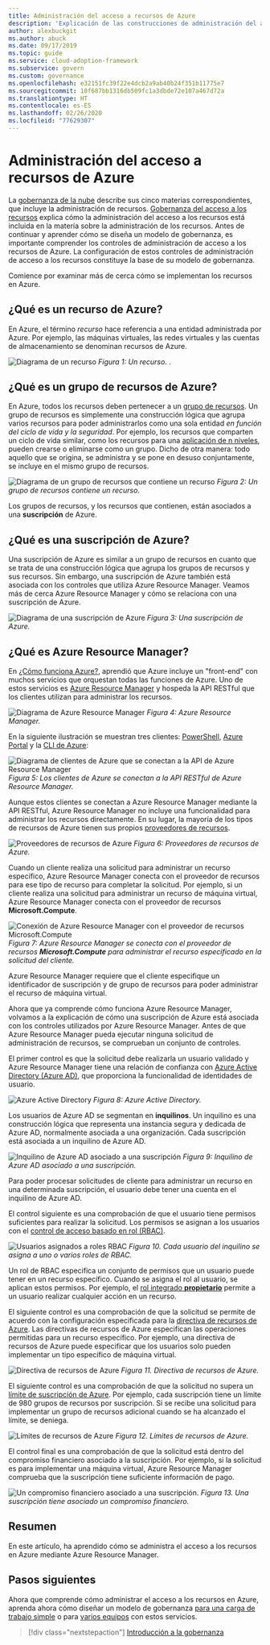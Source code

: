 ```yaml
---
title: Administración del acceso a recursos de Azure
description: 'Explicación de las construcciones de administración del acceso a los recursos de Azure: Azure Resource Manager, suscripciones, grupos de recursos y recursos'
author: alexbuckgit
ms.author: abuck
ms.date: 09/17/2019
ms.topic: guide
ms.service: cloud-adoption-framework
ms.subservice: govern
ms.custom: governance
ms.openlocfilehash: e32151fc39f22e4dcb2a9ab40b24f351b11775e7
ms.sourcegitcommit: 10f687bb1316db509fc1a3dbde72e107a467d72a
ms.translationtype: HT
ms.contentlocale: es-ES
ms.lasthandoff: 02/26/2020
ms.locfileid: "77629307"
---
```

# <a name="resource-access-management-in-azure"></a>Administración del acceso a recursos de Azure

La [gobernanza de la nube](../index.md) describe sus cinco materias correspondientes, que incluye la administración de recursos. [Gobernanza del acceso a los recursos](./index.md) explica cómo la administración del acceso a los recursos está incluida en la materia sobre la administración de los recursos. Antes de continuar y aprender cómo se diseña un modelo de gobernanza, es importante comprender los controles de administración de acceso a los recursos de Azure. La configuración de estos controles de administración de acceso a los recursos constituye la base de su modelo de gobernanza.

Comience por examinar más de cerca cómo se implementan los recursos en Azure.

<!-- markdownlint-disable MD026 -->

## <a name="what-is-an-azure-resource"></a>¿Qué es un recurso de Azure?

En Azure, el término _recurso_ hace referencia a una entidad administrada por Azure. Por ejemplo, las máquinas virtuales, las redes virtuales y las cuentas de almacenamiento se denominan recursos de Azure.

![Diagrama de un recurso](../../_images/govern/design/governance-1-9.png)
*Figura 1: Un recurso.* .

## <a name="what-is-an-azure-resource-group"></a>¿Qué es un grupo de recursos de Azure?

En Azure, todos los recursos deben pertenecer a un [grupo de recursos](https://docs.microsoft.com/azure/azure-resource-manager/resource-group-overview#resource-groups). Un grupo de recursos es simplemente una construcción lógica que agrupa varios recursos para poder administrarlos como una sola entidad _en función del ciclo de vida y la seguridad_. Por ejemplo, los recursos que comparten un ciclo de vida similar, como los recursos para una [aplicación de n niveles](https://docs.microsoft.com/azure/architecture/guide/architecture-styles/n-tier), pueden crearse o eliminarse como un grupo. Dicho de otra manera: todo aquello que se origina, se administra y se pone en desuso conjuntamente, se incluye en el mismo grupo de recursos.

![Diagrama de un grupo de recursos que contiene un recurso](../../_images/govern/design/governance-1-10.png)
*Figura 2: Un grupo de recursos contiene un recurso.*

Los grupos de recursos, y los recursos que contienen, están asociados a una **suscripción** de Azure.

## <a name="what-is-an-azure-subscription"></a>¿Qué es una suscripción de Azure?

Una suscripción de Azure es similar a un grupo de recursos en cuanto que se trata de una construcción lógica que agrupa los grupos de recursos y sus recursos. Sin embargo, una suscripción de Azure también está asociada con los controles que utiliza Azure Resource Manager. Veamos más de cerca Azure Resource Manager y cómo se relaciona con una suscripción de Azure.

![Diagrama de una suscripción de Azure](../../_images/govern/design/governance-1-11.png)
*Figura 3: Una suscripción de Azure.*

## <a name="what-is-azure-resource-manager"></a>¿Qué es Azure Resource Manager?

En [¿Cómo funciona Azure?](../../getting-started/what-is-azure.md), aprendió que Azure incluye un "front-end" con muchos servicios que orquestan todas las funciones de Azure. Uno de estos servicios es [Azure Resource Manager](https://docs.microsoft.com/azure/azure-resource-manager) y hospeda la API RESTful que los clientes utilizan para administrar los recursos.

![Diagrama de Azure Resource Manager](../../_images/govern/design/governance-1-12.png)
*Figura 4: Azure Resource Manager.*

En la siguiente ilustración se muestran tres clientes: [PowerShell](https://docs.microsoft.com/powershell/azure/overview), [Azure Portal](https://portal.azure.com) y la [CLI de Azure](https://docs.microsoft.com/cli/azure):

![Diagrama de clientes de Azure que se conectan a la API de Azure Resource Manager](../../_images/govern/design/governance-1-13.png)
*Figura 5: Los clientes de Azure se conectan a la API RESTful de Azure Resource Manager.*

Aunque estos clientes se conectan a Azure Resource Manager mediante la API RESTful, Azure Resource Manager no incluye una funcionalidad para administrar los recursos directamente. En su lugar, la mayoría de los tipos de recursos de Azure tienen sus propios [proveedores de recursos](https://docs.microsoft.com/azure/azure-resource-manager/resource-group-overview#terminology).

![Proveedores de recursos de Azure](../../_images/govern/design/governance-1-14.png)
*Figura 6: Proveedores de recursos de Azure.*

Cuando un cliente realiza una solicitud para administrar un recurso específico, Azure Resource Manager conecta con el proveedor de recursos para ese tipo de recurso para completar la solicitud. Por ejemplo, si un cliente realiza una solicitud para administrar un recurso de máquina virtual, Azure Resource Manager conecta con el proveedor de recursos **Microsoft.Compute**.

![Conexión de Azure Resource Manager con el proveedor de recursos Microsoft.Compute](../../_images/govern/design/governance-1-15.png)
*Figura 7: Azure Resource Manager se conecta con el proveedor de recursos **Microsoft.Compute** para administrar el recurso especificado en la solicitud del cliente.*

Azure Resource Manager requiere que el cliente especifique un identificador de suscripción y de grupo de recursos para poder administrar el recurso de máquina virtual.

Ahora que ya comprende cómo funciona Azure Resource Manager, volvamos a la explicación de cómo una suscripción de Azure está asociada con los controles utilizados por Azure Resource Manager. Antes de que Azure Resource Manager pueda ejecutar ninguna solicitud de administración de recursos, se comprueban un conjunto de controles.

El primer control es que la solicitud debe realizarla un usuario validado y Azure Resource Manager tiene una relación de confianza con [Azure Active Directory (Azure AD)](https://docs.microsoft.com/azure/active-directory), que proporciona la funcionalidad de identidades de usuario.

![Azure Active Directory](../../_images/govern/design/governance-1-16.png)
*Figura 8: Azure Active Directory.*

Los usuarios de Azure AD se segmentan en **inquilinos**. Un inquilino es una construcción lógica que representa una instancia segura y dedicada de Azure AD, normalmente asociada a una organización. Cada suscripción está asociada a un inquilino de Azure AD.

![Inquilino de Azure AD asociado a una suscripción](../../_images/govern/design/governance-1-17.png)
*Figura 9: Inquilino de Azure AD asociado a una suscripción.*

Para poder procesar solicitudes de cliente para administrar un recurso en una determinada suscripción, el usuario debe tener una cuenta en el inquilino de Azure AD.

El control siguiente es una comprobación de que el usuario tiene permisos suficientes para realizar la solicitud. Los permisos se asignan a los usuarios con el [control de acceso basado en rol (RBAC)](https://docs.microsoft.com/azure/role-based-access-control).

![Usuarios asignados a roles RBAC](../../_images/govern/design/governance-1-18.png)
*Figura 10. Cada usuario del inquilino se asigna a uno o varios roles de RBAC.*

Un rol de RBAC especifica un conjunto de permisos que un usuario puede tener en un recurso específico. Cuando se asigna el rol al usuario, se aplican estos permisos. Por ejemplo, el [rol integrado **propietario**](https://docs.microsoft.com/azure/role-based-access-control/built-in-roles#owner) permite a un usuario realizar cualquier acción en un recurso.

El siguiente control es una comprobación de que la solicitud se permite de acuerdo con la configuración especificada para la [directiva de recursos de Azure](https://docs.microsoft.com/azure/governance/policy). Las directivas de recursos de Azure especifican las operaciones permitidas para un recurso específico. Por ejemplo, una directiva de recursos de Azure puede especificar que los usuarios solo pueden implementar un tipo específico de máquina virtual.

![Directiva de recursos de Azure](../../_images/govern/design/governance-1-19.png)
*Figura 11. Directiva de recursos de Azure.*

El siguiente control es una comprobación de que la solicitud no supera un [límite de suscripción de Azure](https://docs.microsoft.com/azure/azure-subscription-service-limits). Por ejemplo, cada suscripción tiene un límite de 980 grupos de recursos por suscripción. Si se recibe una solicitud para implementar un grupo de recursos adicional cuando se ha alcanzado el límite, se deniega.

![Límites de recursos de Azure](../../_images/govern/design/governance-1-20.png)
*Figura 12. Límites de recursos de Azure.*

El control final es una comprobación de que la solicitud está dentro del compromiso financiero asociado a la suscripción. Por ejemplo, si la solicitud es para implementar una máquina virtual, Azure Resource Manager comprueba que la suscripción tiene suficiente información de pago.

![Un compromiso financiero asociado a una suscripción.](../../_images/govern/design/governance-1-21.png)
*Figura 13. Una suscripción tiene asociado un compromiso financiero.*

## <a name="summary"></a>Resumen

En este artículo, ha aprendido cómo se administra el acceso a los recursos en Azure mediante Azure Resource Manager.

## <a name="next-steps"></a>Pasos siguientes

Ahora que comprende cómo administrar el acceso a los recursos en Azure, aprenda ahora cómo diseñar un modelo de gobernanza [para una carga de trabajo simple](./governance-simple-workload.md) o para [varios equipos](./governance-multiple-teams.md) con estos servicios.

> [!div class="nextstepaction"]
> [Introducción a la gobernanza](../index.md)
